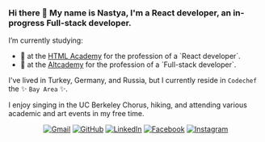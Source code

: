 ### Hi there 👋 My name is Nastya, I'm a React developer, an in-progress Full-stack developer.

I’m currently studying:
<ul>
	<li>🌱  at the <a href="https://htmlacademy.ru/study">HTML Academy</a> for the profession of a `React developer`.</li>
	<li> 🌱  at the <a href="https://www.altcademy.com/">Altcademy</a> for the profession of a `Full-stack developer`.</li>
</ul>


I've lived in Turkey, Germany, and Russia, but I currently reside in  `Codechef` the ✨ `Bay Area` ✨. 

I enjoy singing in the UC Berkeley Chorus, hiking, and attending various academic and art events in my free time.



<p align="center">
	<a href="mailto:nastya.chasovskikh@gmail.com"><img img src="https://img.shields.io/badge/gmail-%23EA4335.svg?style=plastic&logo=gmail&logoColor=white" alt="Gmail"/></a>
	<a href="https://github.com/nastya12oz"><img src="https://img.shields.io/badge/github-%23181717.svg?style=plastic&logo=github&logoColor=white" alt="GitHub"/></a>
	<a href="https://www.linkedin.com/in/a-chasovskikh/"><img src="https://img.shields.io/badge/linkedin-%230A66C2.svg?style=plastic&logo=linkedin&logoColor=white" alt="LinkedIn"/></a>
	<a href="https://www.facebook.com/anast.chas/"><img src="https://img.shields.io/badge/facebook-%231877F2.svg?style=plastic&logo=facebook&logoColor=white" alt="Facebook"/></a>
	<a href="https://www.instagram.com/nastya12oz/"><img src="https://img.shields.io/badge/instagram-%23E4405F.svg?style=plastic&logo=instagram&logoColor=white" alt="Instagram"/></a>
</p>
